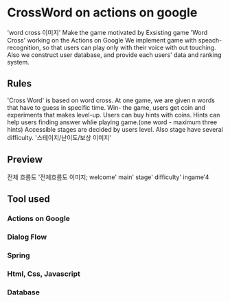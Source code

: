 # CrossWord on actions on google
'word cross 이미지'
Make the game motivated by Exsisting game 'Word Cross' working on the Actions on Google
We implement game with speach-recognition, so that users can play only with their voice with out touching.
Also we construct user database, and provide each users' data and ranking system.

## Rules
'Cross Word' is based on word cross.
At one game, we are given n words that have to guess in specific time.
Win- the game, users get coin and experiments that makes level-up.
Users can buy hints with coins. Hints can help users finding answer whlie playing game.(one word - maximum three hints)
Accessible stages are decided by users level. Also stage have several difficulty.
'스테이지/난이도/보상 이미지'

## Preview
전체 흐름도
'전체흐름도 이미지;
welcome'
main'
stage'
difficulty'
ingame'4

## Tool used

### Actions on Google

### Dialog Flow

### Spring

### Html, Css, Javascript

### Database

